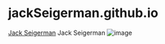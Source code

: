 # jackSeigerman.github.io
[Jack Seigerman](https://github.com/jackSeigerman)
Jack Seigerman
![image](JackSeigermanAZHeadshot.jpg)
